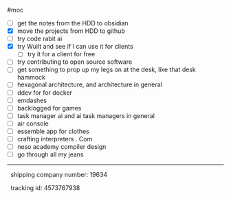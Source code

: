 #moc

- [ ] get the notes from the HDD to obsidian
- [x] move the projects from HDD to github
- [ ] try code rabit ai
- [x] try Wuilt and see if I can use it for clients
    - [ ] try it for a client for free
- [ ] try contributing to open source software
- [ ] get something to prop up my legs on at the desk, like that desk hammock
- [ ] hexagonal architecture, and architecture in general
- [ ] ddev for for docker
- [ ] emdashes
- [ ] backlogged for games
- [ ] task manager ai and ai task managers in general
- [ ] air console
- [ ] essemble app for clothes
- [ ] crafting interpreters . Com
- [ ] neso academy compiler design
- [ ] go through all my jeans

--- 

  shipping company number: 19634

  tracking id: 4573767938
